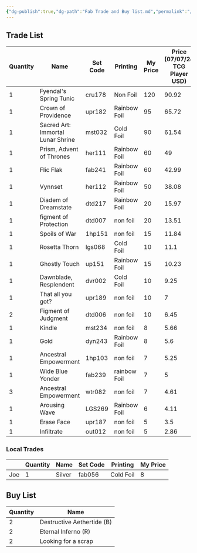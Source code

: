 ```yaml
---
{"dg-publish":true,"dg-path":"Fab Trade and Buy list.md","permalink":"/fab-trade-and-buy-list/","tags":["notes"]}
---
```



## Trade List

| Quantity | Name                              | Set Code | Printing     | My Price | Price (07/07/24 TCG Player USD) | Aud      |
| -------- | --------------------------------- | -------- | ------------ | -------- | ------------------------------- | -------- |
| 1        | Fyendal's Spring Tunic            | cru178   | Non Foil     | 120      | 90.92                           | 134.5616 |
| 1        | Crown of Providence               | upr182   | Rainbow Foil | 95       | 65.72                           | 97.2656  |
| 1        | Sacred Art: Immortal Lunar Shrine | mst032   | Cold Foil    | 90       | 61.54                           | 91.0792  |
| 1        | Prism, Advent of Thrones          | her111   | Rainbow Foil | 60       | 49                              | 72.52    |
| 1        | Flic Flak                         | fab241   | Rainbow Foil | 60       | 42.99                           | 63.6252  |
| 1        | Vynnset                           | her112   | Rainbow Foil | 50       | 38.08                           | 56.3584  |
| 1        | Diadem of Dreamstate              | dtd217   | Rainbow Foil | 20       | 15.97                           | 23.6356  |
| 1        | figment of Protection             | dtd007   | non foil     | 20       | 13.51                           | 19.9948  |
| 1        | Spoils of War                     | 1hp151   | non foil     | 15       | 11.84                           | 17.5232  |
| 1        | Rosetta Thorn                     | lgs068   | Cold Foil    | 10       | 11.1                            | 16.428   |
| 1        | Ghostly Touch                     | up151    | Rainbow Foil | 15       | 10.23                           | 15.1404  |
| 1        | Dawnblade, Resplendent            | dvr002   | Cold Foil    | 10       | 9.25                            | 13.69    |
| 1        | That all you got?                 | upr189   | non foil     | 10       | 7                               | 10.36    |
| 2        | Figment of Judgment               | dtd006   | non foil     | 10       | 6.45                            | 9.546    |
| 1        | Kindle                            | mst234   | non foil     | 8        | 5.66                            | 8.3768   |
| 1        | Gold                              | dyn243   | Rainbow Foil | 8        | 5.6                             | 8.288    |
| 1        | Ancestral Empowerment             | 1hp103   | non foil     | 7        | 5.25                            | 7.77     |
| 1        | Wide Blue Yonder                  | fab239   | rainbow Foil | 7        | 5                               | 7.4      |
| 3        | Ancestral Empowerment             | wtr082   | non foil     | 7        | 4.61                            | 6.8228   |
| 1        | Arousing Wave                     | LGS269   | Rainbow Foil | 6        | 4.11                            | 6.0828   |
| 1        | Erase Face                        | upr187   | non foil     | 5        | 3.5                             | 5.18     |
| 1        | Infiltrate                        | out012   | non foil     | 5        | 2.86                            | 4.2328   |

### Local Trades

|       | Quantity | Name   | Set Code | Printing  | My Price |
| ----- | -------- | ------ | -------- | --------- | -------- |
| Joe   | 1        | Silver | fab056   | Cold Foil | 8        |

## Buy List

| Quantity | Name                       |
| -------- | -------------------------- |
| 2        | Destructive Aethertide (B) |
| 2        | Eternal Inferno (R)        |
| 2        | Looking for a scrap        |
